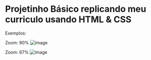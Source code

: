 # Projetinho Básico replicando meu curriculo usando HTML & CSS

Exemplos:

Zoom: 90%
![image](https://github.com/Winn4K/curriculo/assets/58668609/8f2854f1-9376-416f-9f8b-2626e6bda569)

Zoom: 67%
![image](https://github.com/Winn4K/curriculo/assets/58668609/d46d7ce6-6112-41d4-ac29-7bf5975f7d60)


